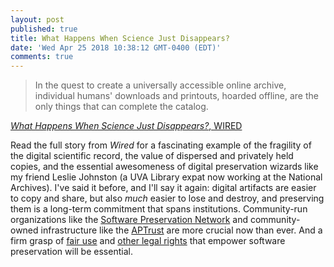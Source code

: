 ```yaml
---
layout: post
published: true
title: What Happens When Science Just Disappears?
date: 'Wed Apr 25 2018 10:38:12 GMT-0400 (EDT)'
comments: true
---
```


> In the quest to create a universally accessible online archive, individual humans' downloads and printouts, hoarded offline, are the only things that can complete the catalog. 

[*What Happens When Science Just Disappears?*, WIRED](https://www.wired.com/story/what-happens-when-science-just-disappears/)

Read the full story from *Wired* for a fascinating example of the fragility of the digital scientific record, the value of dispersed and privately held copies, and the essential awesomeness of digital preservation wizards like my friend Leslie Johnston (a UVA Library expat now working at the National Archives). I've said it before, and I'll say it again: digital artifacts are easier to copy and share, but also *much* easier to lose and destroy, and preserving them is a long-term commitment that spans institutions. Community-run organizations like the [Software Preservation Network](http://www.softwarepreservationnetwork.org/) and community-owned infrastructure like the [APTrust](http://www.aptrust.org) are more crucial now than ever. And a firm grasp of [fair use](http://www.arl.org/focus-areas/copyright-ip/fair-use/code-of-best-practices-in-fair-use-for-software-preservation) and [other legal rights](https://blogs.harvard.edu/cyberlawclinic/2018/01/02/software-preservation-comments-filed-in-1201-rulemaking/) that empower software preservation will be essential.
